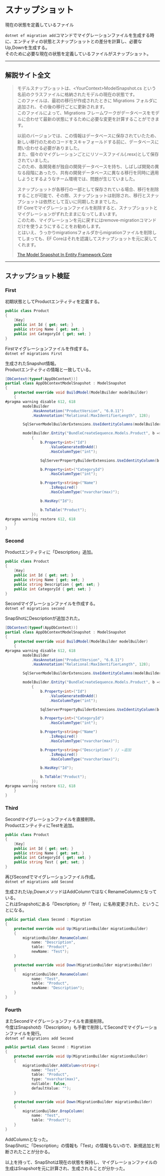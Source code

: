 # スナップショット

現在の状態を定義しているファイル  

`dotnet ef migration add`コマンドでマイグレーションファイルを生成する時に、エンティティの状態とスナップショットとの差分を計算し、必要なUp,Downを生成する。  
そのために必要な現在の状態を定義しているファイルがスナップショット。  

---

## 解説サイト全文

>モデルスナップショットは、\<YourContext>ModelSnapshot.cs という名前のクラスファイルに格納されたモデルの現在の状態です。  
>このファイルは、最初の移行が作成されたときに Migrations フォルダに追加され、その後の移行ごとに更新されます。  
>このファイルによって、Migrations フレームワークがデータベースをモデルに合わせて最新の状態にするために必要な変更を計算することができます。  
>
>以前のバージョンでは、この情報はデータベースに保存されていたため、新しい移行のためのコードをスキャフォールドする前に、データベースに問い合わせる必要がありました。  
>また、個々のマイグレーションごとにリソースファイル(.resx)として保存されていました。  
>このため、各開発者が独自の開発データベースを持ち、しばしば開発の異なる段階にあったり、共有の開発データベースに異なる移行を同時に適用しようとするようなチーム環境では、問題が生じていました。  
>
>スナップショットが各移行の一部として保存されている場合、移行を削除することが可能で、その際、スナップショットは削除され、移行とスナップショットは依然として互いに同期したままでした。  
>EF Coreでマイグレーションファイルを削除すると、スナップショットとマイグレーションがずれたままになってしまいます。  
>このため、マイグレーションを元に戻すにはremove-migrationコマンドだけを使うようにすることをお勧めします。  
>とはいえ、うっかりmigrationsフォルダからmigrationファイルを削除してしまっても、EF Coreはそれを認識してスナップショットを元に戻してくれます。  
>
>[The Model Snapshot In Entity Framework Core](https://www.learnentityframeworkcore.com/migrations/model-snapshot)  

---

## スナップショット検証

### First

初期状態としてProductエンティティを定義する。  

``` cs
public class Product
{
    [Key]
    public int Id { get; set; }
    public string Name { get; set; }
    public int CategoryId { get; set; }
}
```

Firstマイグレーションファイルを作成する。  
`dotnet ef migrations First`  

生成されたSnapshot情報。  
Productエンティティの情報と一致している。  

``` cs
[DbContext(typeof(AppDbContext))]
partial class AppDbContextModelSnapshot : ModelSnapshot
{
    protected override void BuildModel(ModelBuilder modelBuilder)
    {
#pragma warning disable 612, 618
        modelBuilder
            .HasAnnotation("ProductVersion", "6.0.11")
            .HasAnnotation("Relational:MaxIdentifierLength", 128);

        SqlServerModelBuilderExtensions.UseIdentityColumns(modelBuilder, 1L, 1);

        modelBuilder.Entity("BundleCreateSequence.Models.Product", b =>
            {
                b.Property<int>("Id")
                    .ValueGeneratedOnAdd()
                    .HasColumnType("int");

                SqlServerPropertyBuilderExtensions.UseIdentityColumn(b.Property<int>("Id"), 1L, 1);

                b.Property<int>("CategoryId")
                    .HasColumnType("int");

                b.Property<string>("Name")
                    .IsRequired()
                    .HasColumnType("nvarchar(max)");

                b.HasKey("Id");

                b.ToTable("Product");
            });
#pragma warning restore 612, 618
    }
}
```

### Second

Productエンティティに「Description」追加。  

``` cs
public class Product
{
    [Key]
    public int Id { get; set; }
    public string Name { get; set; }
    public string Description { get; set; }
    public int CategoryId { get; set; }
}
```

Secondマイグレーションファイルを作成する。  
`dotnet ef migrations second`  

SnapShotにDescriptionが追加された。

``` cs
[DbContext(typeof(AppDbContext))]
partial class AppDbContextModelSnapshot : ModelSnapshot
{
    protected override void BuildModel(ModelBuilder modelBuilder)
    {
#pragma warning disable 612, 618
        modelBuilder
            .HasAnnotation("ProductVersion", "6.0.11")
            .HasAnnotation("Relational:MaxIdentifierLength", 128);

        SqlServerModelBuilderExtensions.UseIdentityColumns(modelBuilder, 1L, 1);

        modelBuilder.Entity("BundleCreateSequence.Models.Product", b =>
            {
                b.Property<int>("Id")
                    .ValueGeneratedOnAdd()
                    .HasColumnType("int");

                SqlServerPropertyBuilderExtensions.UseIdentityColumn(b.Property<int>("Id"), 1L, 1);

                b.Property<int>("CategoryId")
                    .HasColumnType("int");

                b.Property<string>("Name")
                    .IsRequired()
                    .HasColumnType("nvarchar(max)");

                b.Property<string>("Description") // ←追加
                    .IsRequired()
                    .HasColumnType("nvarchar(max)");

                b.HasKey("Id");

                b.ToTable("Product");
            });
#pragma warning restore 612, 618
    }
}
```

### Third

Secondマイグレーションファイルを直接削除。  
ProductエンティティにTestを追加。  

``` cs
public class Product
{
    [Key]
    public int Id { get; set; }
    public string Name { get; set; }
    public int CategoryId { get; set; }
    public string Test { get; set; }
}
```

再びSecondでマイグレーションファイル作成。  
`dotnet ef migrations add Second`  

生成されたUp,DownメソッドはAddColumnではなくRenameColumnとなっている。  
これはSnapshotにある「Description」が「Test」に名称変更された、ということになる。  

``` cs
public partial class Second : Migration
{
    protected override void Up(MigrationBuilder migrationBuilder)
    {
        migrationBuilder.RenameColumn(
            name: "Description",
            table: "Product",
            newName: "Test");
    }

    protected override void Down(MigrationBuilder migrationBuilder)
    {
        migrationBuilder.RenameColumn(
            name: "Test",
            table: "Product",
            newName: "Description");
    }
}
```

### Fourth

またSecondマイグレーションファイルを直接削除。  
今度はSnapshotの「Description」も手動で削除してSecondでマイグレーションファイルを発行。  
`dotnet ef migrations add Second`  

``` cs
public partial class Second : Migration
{
    protected override void Up(MigrationBuilder migrationBuilder)
    {
        migrationBuilder.AddColumn<string>(
            name: "Test",
            table: "Product",
            type: "nvarchar(max)",
            nullable: false,
            defaultValue: "");
    }

    protected override void Down(MigrationBuilder migrationBuilder)
    {
        migrationBuilder.DropColumn(
            name: "Test",
            table: "Product");
    }
}
```

AddColumnとなった。  
SnapShotに「Description」の情報も「Test」の情報もないので、新規追加と判断されたことが分かる。  

以上を持って、SnapShotは現在の状態を保持し、マイグレーションファイルの生成はSnapshotを元に計算され、生成されることが分かった。  
